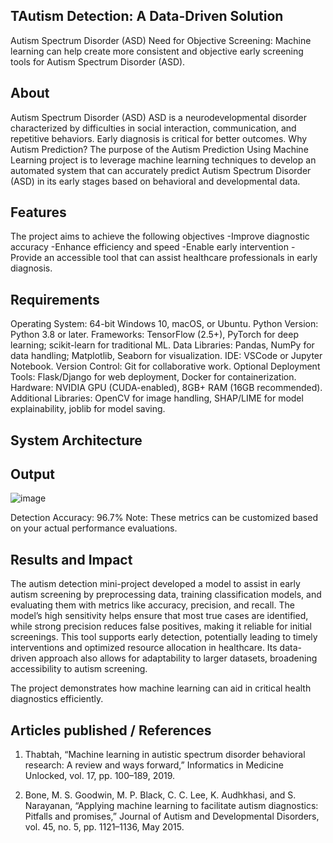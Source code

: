 ## TAutism Detection: A Data-Driven Solution
Autism Spectrum Disorder (ASD) Need for Objective Screening: Machine learning can help create more consistent and objective early screening tools for Autism Spectrum Disorder (ASD).

## About
Autism Spectrum Disorder (ASD) ASD is a neurodevelopmental disorder characterized by difficulties in social interaction, communication, and repetitive behaviors. Early diagnosis is critical for better outcomes. Why Autism Prediction? The purpose of the Autism Prediction Using Machine Learning project is to leverage machine learning techniques to develop an automated system that can accurately predict Autism Spectrum Disorder (ASD) in its early stages based on behavioral and developmental data.

## Features
The project aims to achieve the following objectives -Improve diagnostic accuracy -Enhance efficiency and speed -Enable early intervention -Provide an accessible tool that can assist healthcare professionals in early diagnosis.

## Requirements
Operating System: 64-bit Windows 10, macOS, or Ubuntu. Python Version: Python 3.8 or later. Frameworks: TensorFlow (2.5+), PyTorch for deep learning; scikit-learn for traditional ML. Data Libraries: Pandas, NumPy for data handling; Matplotlib, Seaborn for visualization. IDE: VSCode or Jupyter Notebook. Version Control: Git for collaborative work. Optional Deployment Tools: Flask/Django for web deployment, Docker for containerization. Hardware: NVIDIA GPU (CUDA-enabled), 8GB+ RAM (16GB recommended). Additional Libraries: OpenCV for image handling, SHAP/LIME for model explainability, joblib for model saving.
## System Architecture

## Output
![image](https://github.com/user-attachments/assets/53c6809c-609f-42c4-8ed6-5c22055b3ebf)


Detection Accuracy: 96.7%
Note: These metrics can be customized based on your actual performance evaluations.


## Results and Impact
The autism detection mini-project developed a model to assist in early autism screening by preprocessing data, training classification models, and evaluating them with metrics like accuracy, precision, and recall. The model’s high sensitivity helps ensure that most true cases are identified, while strong precision reduces false positives, making it reliable for initial screenings. This tool supports early detection, potentially leading to timely interventions and optimized resource allocation in healthcare. Its data-driven approach also allows for adaptability to larger datasets, broadening accessibility to autism screening. 

The project demonstrates how machine learning can aid in critical health diagnostics efficiently.
## Articles published / References

1. Thabtah, “Machine learning in autistic spectrum disorder behavioral research: A review and ways forward,” Informatics in Medicine Unlocked, vol. 17, pp. 100–189, 2019.

2. Bone, M. S. Goodwin, M. P. Black, C. C. Lee, K. Audhkhasi, and S. Narayanan, “Applying machine learning to facilitate autism diagnostics: Pitfalls and promises,” Journal of Autism and Developmental Disorders, vol. 45, no. 5, pp. 1121–1136, May 2015.




